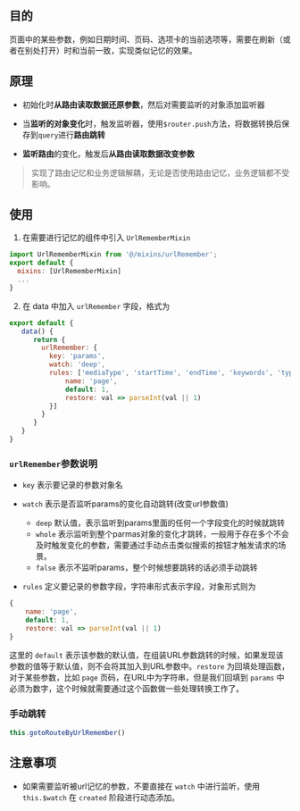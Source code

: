 ## 目的

页面中的某些参数，例如日期时间、页码、选项卡的当前选项等，需要在刷新（或者在别处打开）时和当前一致，实现类似记忆的效果。

## 原理

* 初始化时**从路由读取数据还原参数**，然后对需要监听的对象添加监听器

* 当**监听的对象变化**时，触发监听器，使用`$router.push`方法，将数据转换后保存到`query`进行**路由跳转**

* **监听路由**的变化，触发后**从路由读取数据改变参数**

> 实现了路由记忆和业务逻辑解耦，无论是否使用路由记忆，业务逻辑都不受影响。

## 使用

1. 在需要进行记忆的组件中引入 `UrlRememberMixin`

```js
import UrlRememberMixin from '@/mixins/urlRemember';
export default {
  mixins: [UrlRememberMixin]
  ...
}
```

2. 在 data 中加入 `urlRemember` 字段，格式为

```js
export default {
   data() {
      return {
        urlRemember: {
          key: 'params',
          watch: 'deep',
          rules: ['mediaType', 'startTime', 'endTime', 'keywords', 'type', {
              name: 'page',
              default: 1,
              restore: val => parseInt(val || 1)
          }]
        }
      }
   }
}

```

### `urlRemember`参数说明

* `key` 表示要记录的参数对象名

* `watch` 表示是否监听params的变化自动跳转(改变url参数值)
  - `deep` 默认值，表示监听到params里面的任何一个字段变化的时候就跳转
  - `whole` 表示监听到整个parmas对象的变化才跳转，一般用于存在多个不会及时触发变化的参数，需要通过手动点击类似搜索的按钮才触发请求的场景。
  - `false` 表示不监听params，整个时候想要跳转的话必须手动跳转

* `rules` 定义要记录的参数字段，字符串形式表示字段，对象形式则为

```js
{
    name: 'page',
    default: 1,
    restore: val => parseInt(val || 1)
}
```

这里的 `default` 表示该参数的默认值，在组装URL参数跳转的时候，如果发现该参数的值等于默认值，则不会将其加入到URL参数中。`restore` 为回填处理函数，对于某些参数，比如 `page` 页码，在URL中为字符串，但是我们回填到 `params` 中必须为数字，这个时候就需要通过这个函数做一些处理转换工作了。

### 手动跳转

```js
this.gotoRouteByUrlRemember()
```

## 注意事项

* 如果需要监听被url记忆的参数，不要直接在 `watch` 中进行监听，使用 `this.$watch` 在 `created` 阶段进行动态添加。

